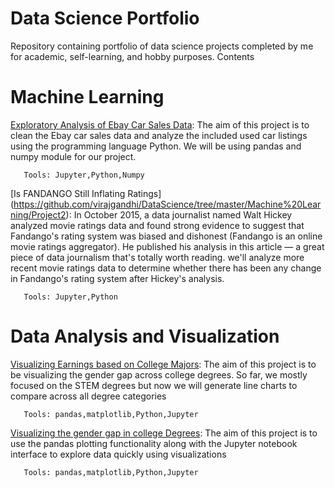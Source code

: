 # Data Science Portfolio
Repository containing portfolio of data science projects completed by me for academic, self-learning, and hobby purposes. 
Contents

# Machine Learning
[Exploratory Analysis of Ebay Car Sales Data](https://github.com/virajgandhi/DataScience/tree/master/Machine%20Learning/Project1): The aim of this project is to clean the Ebay car sales data and analyze the included used car listings using the programming language Python. We will be using pandas and numpy module for our project.

       Tools: Jupyter,Python,Numpy

[Is FANDANGO Still Inflating Ratings]
(https://github.com/virajgandhi/DataScience/tree/master/Machine%20Learning/Project2): In October 2015, a data journalist named Walt Hickey analyzed movie ratings data and found strong evidence to suggest that Fandango's rating system was biased and dishonest (Fandango is an online movie ratings aggregator). He published his analysis in this article — a great piece of data journalism that's totally worth reading. we'll analyze more recent movie ratings data to determine whether there has    been any change in Fandango's rating system after Hickey's analysis.

       Tools: Jupyter,Python

# Data Analysis and Visualization
[Visualizing Earnings based on College Majors](https://github.com/virajgandhi/DataScience/tree/master/Data%20Visualisation/Project%201): The aim of this project is to be visualizing the gender gap across college degrees. So far, we mostly focused on the STEM degrees but now we will generate line charts to compare across all degree categories

       Tools: pandas,matplotlib,Python,Jupyter

[Visualizing the gender gap in college Degrees](https://github.com/virajgandhi/DataScience/tree/master/Data%20Visualisation/Project2): The aim of this project is to use the pandas plotting functionality along with the Jupyter notebook interface to explore data quickly using visualizations
       
       Tools: pandas,matplotlib,Python,Jupyter



